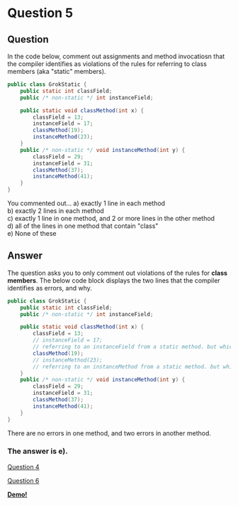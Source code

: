 # Question 5
## Question
In the code below, comment out assignments and method invocatiosn that the compiler identifies as violations of the rules for referring to class members (aka "static" members).
```java
public class GrokStatic {
	public static int classField;
	public /* non-static */ int instanceField;

	public static void classMethod(int x) {
		classField = 13;
		instanceField = 17;
		classMethod(19);
		instanceMethod(23);
	}
	public /* non-static */ void instanceMethod(int y) {
		classField = 29;
		instanceField = 31;
		classMethod(37);
		instanceMethod(41);
	}
}
```
You commented out...
a) exactly 1 line in each method   
b) exactly 2 lines in each method  
c) exactly 1 line in one method, and 2 or more lines in the other method  
d) all of the lines in one method that contain "class"  
e) None of these  
## Answer
The question asks you to only comment out violations of the rules for **class members**. The below code block displays the two lines that the compiler identifies as errors, and why. 

```java
public class GrokStatic {
	public static int classField;
	public /* non-static */ int instanceField;

	public static void classMethod(int x) {
		classField = 13;
		// instanceField = 17;
		// referring to an instanceField from a static method. but which instance? therefore compiler throws error.
		classMethod(19);
		// instanceMethod(23);
		// referring to an instanceMethod from a static method. but which instance? therefore compiler throws error.
	}
	public /* non-static */ void instanceMethod(int y) {
		classField = 29;
		instanceField = 31;
		classMethod(37);
		instanceMethod(41);
	}
}
```

There are no errors in one method, and two errors in another method. 

### **The answer is e).**
[Question 4](https://thunderredstar.me/Test-2-Review/explanations/the_part_with_multiple_guesses/1-9/4)

[Question 6](https://thunderredstar.me/Test-2-Review/explanations/the_part_with_multiple_guesses/1-9/6)

**[Demo!](https://cscircles.cemc.uwaterloo.ca/java_visualize/#code=%2F*%20Try%20compiling%20this%20file.%20*%2F%0A%0Apublic%20class%20GrokStatic%20%7B%0A%09public%20static%20int%20classField%3B%0A%09public%20%2F*%20non-static%20*%2F%20int%20instanceField%3B%0A%0A%09public%20static%20void%20classMethod(int%20x)%20%7B%0A%09%09classField%20%3D%2013%3B%0A%09%09instanceField%20%3D%2017%3B%0A%09%09classMethod(19)%3B%0A%09%09instanceMethod(23)%3B%0A%09%7D%0A%09public%20%2F*%20non-static%20*%2F%20void%20instanceMethod(int%20y)%20%7B%0A%09%09classField%20%3D%2029%3B%0A%09%09instanceField%20%3D%2031%3B%0A%09%09classMethod(37)%3B%0A%09%09instanceMethod(41)%3B%0A%09%7D%0A%7D)**